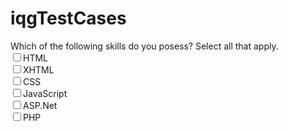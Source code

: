 # iqgTestCases

<html xmlns="http://www.w3.org/1999/xhtml" lang="en" xml:lang="en">

<head>
  <title>Checkboxes</title>
</head>

<body>
<form action="http://www.example.com/cv.aspx" method="get" name="frmCV">
Which of the following skills do you posess? Select all that apply.<br />
   <input type="checkbox" name="chkSkills" value="html" />HTML <br />
   <input type="checkbox" name="chkSkills" value="xhtml" />XHTML <br />
   <input type="checkbox" name="chkSkills" value="CSS" />CSS<br />
   <input type="checkbox" name="chkSkills" value="JavaScript" />JavaScript<br />
   <input type="checkbox" name="chkSkills" value="aspnet" />ASP.Net<br />
   <input type="checkbox" name="chkSkills" value="php" />PHP
</form>
</body>
</html>
